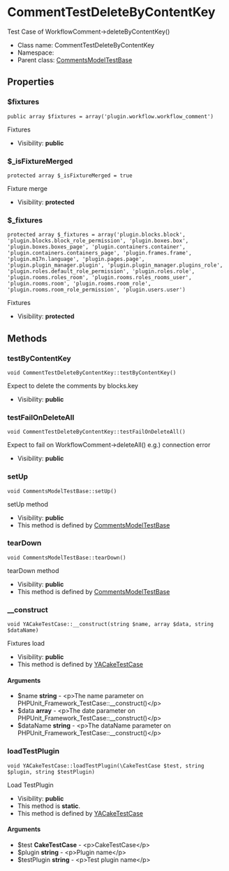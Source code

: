 CommentTestDeleteByContentKey
===============

Test Case of WorkflowComment-&gt;deleteByContentKey()




* Class name: CommentTestDeleteByContentKey
* Namespace: 
* Parent class: [CommentsModelTestBase](CommentsModelTestBase.md)





Properties
----------


### $fixtures

    public array $fixtures = array('plugin.workflow.workflow_comment')

Fixtures



* Visibility: **public**


### $_isFixtureMerged

    protected array $_isFixtureMerged = true

Fixture merge



* Visibility: **protected**


### $_fixtures

    protected array $_fixtures = array('plugin.blocks.block', 'plugin.blocks.block_role_permission', 'plugin.boxes.box', 'plugin.boxes.boxes_page', 'plugin.containers.container', 'plugin.containers.containers_page', 'plugin.frames.frame', 'plugin.m17n.language', 'plugin.pages.page', 'plugin.plugin_manager.plugin', 'plugin.plugin_manager.plugins_role', 'plugin.roles.default_role_permission', 'plugin.roles.role', 'plugin.rooms.roles_room', 'plugin.rooms.roles_rooms_user', 'plugin.rooms.room', 'plugin.rooms.room_role', 'plugin.rooms.room_role_permission', 'plugin.users.user')

Fixtures



* Visibility: **protected**


Methods
-------


### testByContentKey

    void CommentTestDeleteByContentKey::testByContentKey()

Expect to delete the comments by blocks.key



* Visibility: **public**




### testFailOnDeleteAll

    void CommentTestDeleteByContentKey::testFailOnDeleteAll()

Expect to fail on WorkflowComment->deleteAll()
e.g.) connection error



* Visibility: **public**




### setUp

    void CommentsModelTestBase::setUp()

setUp method



* Visibility: **public**
* This method is defined by [CommentsModelTestBase](CommentsModelTestBase.md)




### tearDown

    void CommentsModelTestBase::tearDown()

tearDown method



* Visibility: **public**
* This method is defined by [CommentsModelTestBase](CommentsModelTestBase.md)




### __construct

    void YACakeTestCase::__construct(string $name, array $data, string $dataName)

Fixtures load



* Visibility: **public**
* This method is defined by [YACakeTestCase](YACakeTestCase.md)


#### Arguments
* $name **string** - &lt;p&gt;The name parameter on PHPUnit_Framework_TestCase::__construct()&lt;/p&gt;
* $data **array** - &lt;p&gt;The date parameter on PHPUnit_Framework_TestCase::__construct()&lt;/p&gt;
* $dataName **string** - &lt;p&gt;The dataName parameter on PHPUnit_Framework_TestCase::__construct()&lt;/p&gt;



### loadTestPlugin

    void YACakeTestCase::loadTestPlugin(\CakeTestCase $test, string $plugin, string $testPlugin)

Load TestPlugin



* Visibility: **public**
* This method is **static**.
* This method is defined by [YACakeTestCase](YACakeTestCase.md)


#### Arguments
* $test **CakeTestCase** - &lt;p&gt;CakeTestCase&lt;/p&gt;
* $plugin **string** - &lt;p&gt;Plugin name&lt;/p&gt;
* $testPlugin **string** - &lt;p&gt;Test plugin name&lt;/p&gt;


